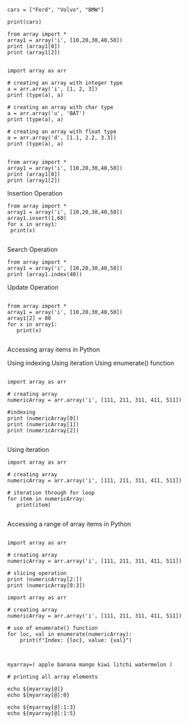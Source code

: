 
```

cars = ["Ford", "Volvo", "BMW"]

print(cars)

from array import *
array1 = array('i', [10,20,30,40,50])
print (array1[0])
print (array1[2])

```

```

import array as arr

# creating an array with integer type
a = arr.array('i', [1, 2, 3])
print (type(a), a)

# creating an array with char type
a = arr.array('u', 'BAT')
print (type(a), a)

# creating an array with float type
a = arr.array('d', [1.1, 2.2, 3.3])
print (type(a), a)

```

```

from array import *
array1 = array('i', [10,20,30,40,50])
print (array1[0])
print (array1[2])

```

Insertion Operation

```
from array import *
array1 = array('i', [10,20,30,40,50])
array1.insert(1,60)
for x in array1:
 print(x)


```

Search Operation

```
from array import *
array1 = array('i', [10,20,30,40,50])
print (array1.index(40))

```

Update Operation

```

from array import *
array1 = array('i', [10,20,30,40,50])
array1[2] = 80
for x in array1:
   print(x)


```

Accessing array items in Python


Using indexing
Using iteration
Using enumerate() function


```

import array as arr

# creating array
numericArray = arr.array('i', [111, 211, 311, 411, 511])

#indexing
print (numericArray[0])
print (numericArray[1])
print (numericArray[2])


```


Using iteration


```
import array as arr

# creating array
numericArray = arr.array('i', [111, 211, 311, 411, 511])

# iteration through for loop
for item in numericArray:
   print(item)


```


Accessing a range of array items in Python


```

import array as arr

# creating array
numericArray = arr.array('i', [111, 211, 311, 411, 511])

# slicing operation
print (numericArray[2:])
print (numericArray[0:3])

```

```
import array as arr

# creating array
numericArray = arr.array('i', [111, 211, 311, 411, 511])

# use of enumerate() function
for loc, val in enumerate(numericArray):
    print(f"Index: {loc}, value: {val}")


```



```

myarray=( apple banana mango kiwi litchi watermelon )

# printing all array elements

echo ${myarray[@]}
echo ${myarray[@]:0}

echo ${myarray[@]:1:3}
echo ${myarray[@]:1:5}

```







